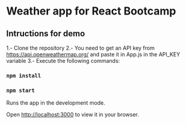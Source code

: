 # Weather app for React Bootcamp

## Intructions for demo

1.- Clone the repository
2.- You need to get an API key from https://api.openweathermap.org/ and paste it in App.js in the API_KEY variable
3.- Execute the following commands:

### `npm install`

### `npm start`

Runs the app in the development mode.

Open [http://localhost:3000](http://localhost:3000) to view it in your browser.
